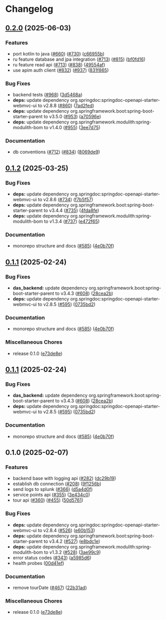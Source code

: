 # Changelog

## [0.2.0](https://github.com/SchweizerischeBundesbahnen/DAS/compare/backend-v0.1.2...backend-v0.2.0) (2025-06-03)


### Features

* port kotlin to java ([#660](https://github.com/SchweizerischeBundesbahnen/DAS/issues/660)) ([#730](https://github.com/SchweizerischeBundesbahnen/DAS/issues/730)) ([c66955b](https://github.com/SchweizerischeBundesbahnen/DAS/commit/c66955b8e4ff148c5cf6ee2b3db06fc0d5ebd499))
* ru feature database and jpa integration ([#713](https://github.com/SchweizerischeBundesbahnen/DAS/issues/713)) ([#815](https://github.com/SchweizerischeBundesbahnen/DAS/issues/815)) ([bf0fd16](https://github.com/SchweizerischeBundesbahnen/DAS/commit/bf0fd16675c4f6a5390ffea97d0a995399b66619))
* ru feature read api ([#713](https://github.com/SchweizerischeBundesbahnen/DAS/issues/713)) ([#838](https://github.com/SchweizerischeBundesbahnen/DAS/issues/838)) ([49554af](https://github.com/SchweizerischeBundesbahnen/DAS/commit/49554af7d73d96c0824fe8d4f8dca4f795d5ea2d))
* use apim auth client ([#832](https://github.com/SchweizerischeBundesbahnen/DAS/issues/832)) ([#937](https://github.com/SchweizerischeBundesbahnen/DAS/issues/937)) ([831f865](https://github.com/SchweizerischeBundesbahnen/DAS/commit/831f8654a1b15415d64ede5038cf20e5ff75478a))


### Bug Fixes

* backend tests ([#968](https://github.com/SchweizerischeBundesbahnen/DAS/issues/968)) ([3d5468a](https://github.com/SchweizerischeBundesbahnen/DAS/commit/3d5468a9b455216217b215d70704213454526e27))
* **deps:** update dependency org.springdoc:springdoc-openapi-starter-webmvc-ui to v2.8.8 ([#860](https://github.com/SchweizerischeBundesbahnen/DAS/issues/860)) ([7ad2fed](https://github.com/SchweizerischeBundesbahnen/DAS/commit/7ad2fed0e98aac7ee8573a4d8019f304b1f2cc93))
* **deps:** update dependency org.springframework.boot:spring-boot-starter-parent to v3.5.0 ([#953](https://github.com/SchweizerischeBundesbahnen/DAS/issues/953)) ([a70596e](https://github.com/SchweizerischeBundesbahnen/DAS/commit/a70596ed3b7fd87a764ffd52116e839867582fac))
* **deps:** update dependency org.springframework.modulith:spring-modulith-bom to v1.4.0 ([#955](https://github.com/SchweizerischeBundesbahnen/DAS/issues/955)) ([3ee7d75](https://github.com/SchweizerischeBundesbahnen/DAS/commit/3ee7d754faadb0abcb803440999595d6637c8377))


### Documentation

* db conventions ([#712](https://github.com/SchweizerischeBundesbahnen/DAS/issues/712)) ([#834](https://github.com/SchweizerischeBundesbahnen/DAS/issues/834)) ([8069de9](https://github.com/SchweizerischeBundesbahnen/DAS/commit/8069de98f65ffcb8ead75b1e5fb920874ca6d0e5))

## [0.1.2](https://github.com/SchweizerischeBundesbahnen/DAS/compare/backend-v0.1.1...backend-v0.1.2) (2025-03-25)


### Bug Fixes

* **deps:** update dependency org.springdoc:springdoc-openapi-starter-webmvc-ui to v2.8.6 ([#734](https://github.com/SchweizerischeBundesbahnen/DAS/issues/734)) ([f7b5f57](https://github.com/SchweizerischeBundesbahnen/DAS/commit/f7b5f5791ce79664e1413325fa4e038a51778de3))
* **deps:** update dependency org.springframework.boot:spring-boot-starter-parent to v3.4.4 ([#735](https://github.com/SchweizerischeBundesbahnen/DAS/issues/735)) ([4fda8fe](https://github.com/SchweizerischeBundesbahnen/DAS/commit/4fda8fe77023b1b6111ac2578c775de9d40554b6))
* **deps:** update dependency org.springframework.modulith:spring-modulith-bom to v1.3.4 ([#737](https://github.com/SchweizerischeBundesbahnen/DAS/issues/737)) ([e472f65](https://github.com/SchweizerischeBundesbahnen/DAS/commit/e472f659a038f0d899a47d1ff729eb99c993d984))


### Documentation

* monorepo structure and docs ([#585](https://github.com/SchweizerischeBundesbahnen/DAS/issues/585)) ([4e0b70f](https://github.com/SchweizerischeBundesbahnen/DAS/commit/4e0b70f93280618ed3abea084c1ada40c7f15c08))

## [0.1.1](https://github.com/SchweizerischeBundesbahnen/DAS/compare/backend-v0.1.1...backend-v0.1.0) (2025-02-24)


### Bug Fixes

* **das_backend:** update dependency org.springframework.boot:spring-boot-starter-parent to v3.4.3 ([#608](https://github.com/SchweizerischeBundesbahnen/DAS/issues/608)) ([28cea2b](https://github.com/SchweizerischeBundesbahnen/DAS/commit/28cea2baa75cb56faeb0a00455e548f93f872225))
* **deps:** update dependency org.springdoc:springdoc-openapi-starter-webmvc-ui to v2.8.5 ([#595](https://github.com/SchweizerischeBundesbahnen/DAS/issues/595)) ([0735bd2](https://github.com/SchweizerischeBundesbahnen/DAS/commit/0735bd2d32c68bf00452086364024cbefe1563f0))


### Documentation

* monorepo structure and docs ([#585](https://github.com/SchweizerischeBundesbahnen/DAS/issues/585)) ([4e0b70f](https://github.com/SchweizerischeBundesbahnen/DAS/commit/4e0b70f93280618ed3abea084c1ada40c7f15c08))


### Miscellaneous Chores

* release 0.1.0 ([e73de8e](https://github.com/SchweizerischeBundesbahnen/DAS/commit/e73de8ed6c8f44c533afcc709c822d14f554c065))

## [0.1.1](https://github.com/SchweizerischeBundesbahnen/DAS/compare/backend-v0.1.0...backend-v0.1.1) (2025-02-24)


### Bug Fixes

* **das_backend:** update dependency org.springframework.boot:spring-boot-starter-parent to v3.4.3 ([#608](https://github.com/SchweizerischeBundesbahnen/DAS/issues/608)) ([28cea2b](https://github.com/SchweizerischeBundesbahnen/DAS/commit/28cea2baa75cb56faeb0a00455e548f93f872225))
* **deps:** update dependency org.springdoc:springdoc-openapi-starter-webmvc-ui to v2.8.5 ([#595](https://github.com/SchweizerischeBundesbahnen/DAS/issues/595)) ([0735bd2](https://github.com/SchweizerischeBundesbahnen/DAS/commit/0735bd2d32c68bf00452086364024cbefe1563f0))


### Documentation

* monorepo structure and docs ([#585](https://github.com/SchweizerischeBundesbahnen/DAS/issues/585)) ([4e0b70f](https://github.com/SchweizerischeBundesbahnen/DAS/commit/4e0b70f93280618ed3abea084c1ada40c7f15c08))

## 0.1.0 (2025-02-07)


### Features

* backend base with logging api ([#282](https://github.com/SchweizerischeBundesbahnen/DAS/issues/282)) ([dc29b19](https://github.com/SchweizerischeBundesbahnen/DAS/commit/dc29b19d19d662e5053afbdd90ee01aecc4a23c0))
* establish db connection ([#208](https://github.com/SchweizerischeBundesbahnen/DAS/issues/208)) ([9f1256b](https://github.com/SchweizerischeBundesbahnen/DAS/commit/9f1256b57f715dec1eeb59cea1cb3800ecee4204))
* send logs to splunk ([#366](https://github.com/SchweizerischeBundesbahnen/DAS/issues/366)) ([d5a4d0f](https://github.com/SchweizerischeBundesbahnen/DAS/commit/d5a4d0fa8d0207bcf91d6936d442bb56b8a19191))
* service points api ([#355](https://github.com/SchweizerischeBundesbahnen/DAS/issues/355)) ([3e434c0](https://github.com/SchweizerischeBundesbahnen/DAS/commit/3e434c0285accc76c63e98b6d85938d7040db8a7))
* tour api ([#360](https://github.com/SchweizerischeBundesbahnen/DAS/issues/360)) ([#455](https://github.com/SchweizerischeBundesbahnen/DAS/issues/455)) ([50d5761](https://github.com/SchweizerischeBundesbahnen/DAS/commit/50d576157a0f9da28b0d9bfa57a4a55f3213299b))


### Bug Fixes
* **deps:** update dependency org.springdoc:springdoc-openapi-starter-webmvc-ui to v2.8.4 ([#526](https://github.com/SchweizerischeBundesbahnen/DAS/issues/526)) ([e60b153](https://github.com/SchweizerischeBundesbahnen/DAS/commit/e60b153bf638d30b45c2ee44607970dbeef91a21))
* **deps:** update dependency org.springframework.boot:spring-boot-starter-parent to v3.4.2 ([#527](https://github.com/SchweizerischeBundesbahnen/DAS/issues/527)) ([e8bdc1e](https://github.com/SchweizerischeBundesbahnen/DAS/commit/e8bdc1e50a614e1ede1ba0f6c8ab59bf4478241e))
* **deps:** update dependency org.springframework.modulith:spring-modulith-bom to v1.3.2 ([#528](https://github.com/SchweizerischeBundesbahnen/DAS/issues/528)) ([3ae99c9](https://github.com/SchweizerischeBundesbahnen/DAS/commit/3ae99c993a976b99a6ca24e098cbf53bd1153cf5))
* error status codes ([#343](https://github.com/SchweizerischeBundesbahnen/DAS/issues/343)) ([a5985d6](https://github.com/SchweizerischeBundesbahnen/DAS/commit/a5985d6475d55eb8aee741fc49bd30216ea006d2))
* health probes ([00d41ef](https://github.com/SchweizerischeBundesbahnen/DAS/commit/00d41ef60d6ba88446b6b7807ba64708f762fe4d))

### Documentation

* remove tourDate ([#467](https://github.com/SchweizerischeBundesbahnen/DAS/issues/467)) ([22b31ad](https://github.com/SchweizerischeBundesbahnen/DAS/commit/22b31ad1ee58bbfb0b7d3e4fe873c8a73014b922))


### Miscellaneous Chores

* release 0.1.0 ([e73de8e](https://github.com/SchweizerischeBundesbahnen/DAS/commit/e73de8ed6c8f44c533afcc709c822d14f554c065))
